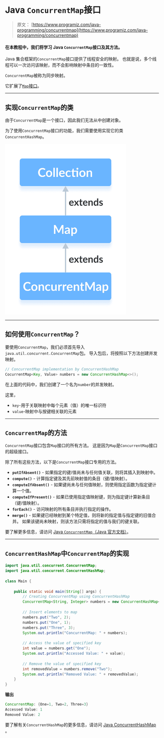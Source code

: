 # Java `ConcurrentMap`接口

> 原文： [https://www.programiz.com/java-programming/concurrentmap](https://www.programiz.com/java-programming/concurrentmap)

#### 在本教程中，我们将学习 Java `ConcurrentMap`接口及其方法。

Java 集合框架的`ConcurrentMap`接口提供了线程安全的映射。 也就是说，多个线程可以一次访问该映射，而不会影响映射中条目的一致性。

`ConcurrentMap`被称为同步映射。

它扩展了[`Map`接口](/java-programming/map "Java Map Interface")。

* * *

## 实现`ConcurrentMap`的类

由于`ConcurrentMap`是一个接口，因此我们无法从中创建对象。

为了使用`ConcurrentMap`接口的功能，我们需要使用实现它的类`ConcurrentHashMap`。

![Java ConcurrentHashMap interface extends the Java ConcurrentMap interface.](img/83c047e4b11e5a2c84cd489d91daeae4.png)

* * *

## 如何使用`ConcurrentMap`？

要使用`ConcurrentMap`，我们必须首先导入`java.util.concurrent.ConcurrentMap`包。 导入包后，将按照以下方法创建并发映射。

```java
// ConcurrentMap implementation by ConcurrentHashMap
CocurrentMap<Key, Value> numbers = new ConcurrentHashMap<>(); 
```

在上面的代码中，我们创建了一个名为`number`的并发映射。

这里，

*   `key`-用于关联映射中每个元素（值）的唯一标识符
*   `value`-映射中与按键相关联的元素

* * *

## `ConcurrentMap`的方法

`ConcurrentMap`接口包含`Map`接口的所有方法。 这是因为`Map`是`ConcurrentMap`接口的超级接口。

除了所有这些方法，以下是`ConcurrentMap`接口专用的方法。

*   **`putIfAbsent()`** - 如果指定的键/值尚未与任何值关联，则将其插入到映射中。
*   **`compute()`** - 计算指定键及其先前映射值的条目（键/值映射）。
*   **`computeIfAbsent()`** - 如果键尚未与任何值映射，则使用指定函数为指定键计算一个值。
*   **`computeIfPresent()`** - 如果已使用指定值映射键，则为指定键计算新条目（键/值映射）。
*   **`forEach()`** - 访问映射的所有条目并执行指定的操作。
*   **`merge()`** - 如果键已经映射到某个特定值，则将新的指定值与指定键的旧值合并。 如果该键尚未映射，则该方法只需将指定的值与我们的键关联。

要了解更多信息，请访问 [Java `ConcurrentMap`（Java 官方文档）](https://docs.oracle.com/javase/8/docs/api/java/util/concurrent/ConcurrentMap.html#compute-K-java.util.function.BiFunction-)。

* * *

## `ConcurrentHashMap`中`ConcurrentMap`的实现

```java
import java.util.concurrent.ConcurrentMap;
import java.util.concurrent.ConcurrentHashMap;

class Main {

    public static void main(String[] args) {
        // Creating ConcurrentMap using ConcurrentHashMap
        ConcurrentMap<String, Integer> numbers = new ConcurrentHashMap<>();

        // Insert elements to map
        numbers.put("Two", 2);
        numbers.put("One", 1);
        numbers.put("Three", 3);
        System.out.println("ConcurrentMap: " + numbers);

        // Access the value of specified key
        int value = numbers.get("One");
        System.out.println("Accessed Value: " + value);

        // Remove the value of specified key
        int removedValue = numbers.remove("Two");
        System.out.println("Removed Value: " + removedValue);
    }
} 
```

**输出**

```java
ConcurrentMap: {One=1, Two=2, Three=3}
Accessed Value: 1
Removed Value: 2 
```

要了解有关`ConcurrentHashMap`的更多信息，请访问 [Java ConcurrentHashMap](/java-programming/concurrenthashmap "Java ConcurrentHashMap class") 。